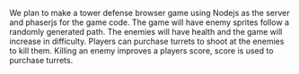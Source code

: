We plan to make a tower defense browser game using Nodejs as the server and phaserjs for the game code.
The game will have enemy sprites follow a randomly generated path. The enemies will have health and
the game will increase in difficulty. Players can purchase turrets to shoot at the enemies to kill them.
Killing an enemy improves a players score, score is used to purchase turrets.